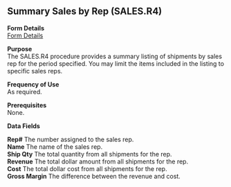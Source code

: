 ##  Summary Sales by Rep (SALES.R4)

<PageHeader />

**Form Details**  
[ Form Details ](SALES-R4-1/README.md)   

**Purpose**  
The SALES.R4 procedure provides a summary listing of shipments by sales rep
for the period specified. You may limit the items included in the listing to
specific sales reps.

**Frequency of Use**  
As required.

**Prerequisites**  
None.

**Data Fields**

**Rep#** The number assigned to the sales rep.  
**Name** The name of the sales rep.  
**Ship Qty** The total quantity from all shipments for the rep.  
**Revenue** The total dollar amount from all shipments for the rep.  
**Cost** The total dollar cost from all shipments for the rep.  
**Gross Margin** The difference between the revenue and cost.  
  
<badge text= "Version 8.10.57" vertical="middle" />

<PageFooter />